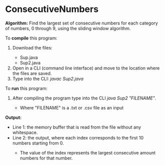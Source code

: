 # ConsecutiveNumbers
<p><b>Algorithm:</b> Find the largest set of consecutive numbers for each category of numbers, 0 through 9, using the sliding window algorithm.</p>

<p>To <b>compile</b> this program:</p>
<ol>
    <li>Download the files:</li>
    <ul>
        <li>Sup.java</li>
        <li>Sup2.java</li>
    </ul>
    <li>Open in a CLI (command line interface) and move to the location where the files are saved.</li>
    <li>Type into the CLI: <i>javac Sup2.java</i></li>
</ol>

<p>To <b>run</b> this program:
<ol>
    <li>After compiling the program type into the CLI <i>java Sup2 "FILENAME"</i>.</li>
    <ul>
        <li>Where "FILENAME" is a .txt or .csv file as an input</li>
    </ul>
</ol>
    
<p><b>Output:</b></p>
<ul>
    <li>Line 1: the memory buffer that is read from the file without any whitespace.</li>
    <li>Line 2: the output, where each index corresponds to the first 10 numbers starting from 0.</li>
    <ul>
        <li>The value of the index represents the largest consecutive amount numbers for that number.</li>
    </ul>
</ul>
        
